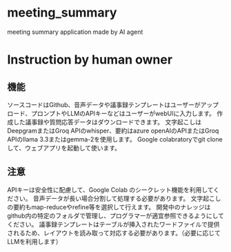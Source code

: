 # meeting_summary
meeting summary application made by AI agent

# Instruction by human owner
## 機能
ソースコードはGithub、音声データや議事録テンプレートはユーザーがアップロード、プロンプトやLLMのAPIキーなどはユーザーがwebUIに入力します。 作成した議事録や質問応答データはダウンロードできます。
文字起こしはDeepgramまたはGroq APIのwhisper、要約はazure openAIのAPIまたはGroq APIのllama 3.3またはgemma-2を使用します。
Google colabratoryでgit cloneして、ウェブアプリを起動して使います。

## 注意
APIキーは安全性に配慮して、Google Colab のシークレット機能を利用してください。  音声データが長い場合分割して処理する必要があります。 文字起こしの要約もmap-reduceやrefine等を選択して行えます。
開発中のナレッジはgithub内の特定のフォルダで管理し、プログラマーが適宜参照できるようにしてください。
議事録テンプレートはテーブルが挿入されたワードファイルで提供されるため、レイアウトを読み取って対応する必要があります。（必要に応じてLLMを利用します）
